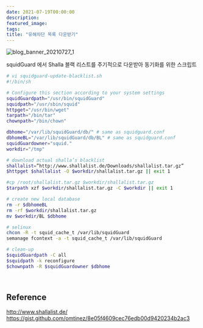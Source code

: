 ```yaml
---
date: 2021-07-19T00:00:00
description: 
featured_image: 
tags: 
title: "유해차단 목록 다운받기"
---
```


![blog_banner_20210727_1](https://github.com/user-attachments/assets/deb971c7-9446-4da7-8433-88859daf840e)

squidGuard 에서 Shalla 블랙 리스트를 주기적으로 다운받아 동기화를 위한 스크립트

```bash
# vi squidguard-update-blacklist.sh
#!/bin/sh

# Configure this section according to your system settings
squidGuardpath="/usr/bin/squidGuard"
squidpath="/usr/sbin/squid"
httpget="/usr/bin/wget"
tarpath="/bin/tar"
chownpath="/bin/chown"

dbhome="/var/lib/squidGuard/db/" # same as squidguard.conf
dbhomeBL="/var/lib/squidGuard/db/BL" # same as squidguard.conf
squidGuardowner="squid."
workdir="/tmp"

# download actual shalla’s blacklist
shallalist=”http://www.shallalist.de/Downloads/shallalist.tar.gz”
$httpget $shallalist -O $workdir/shallalist.tar.gz || exit 1

#cp /root/shallalist.tar.gz $workdir/shallalist.tar.gz
$tarpath xzf $workdir/shallalist.tar.gz -C $workdir || exit 1

# create new local database
rm -r $dbhomeBL
rm -rf $workdir/shallalist.tar.gz
mv $workdir/BL $dbhome

# selinux
chcon -R -t squid_cache_t /var/lib/squidGuard
semanage fcontext -a -t squid_cache_t /var/lib/squidGuard

# clean-up
$squidGuardpath -C all
$squidpath -k reconfigure
$chownpath -R $squidGuardowner $dbhome
```

<br>

## Reference
http://www.shallalist.de/ <br>
https://gist.github.com/omtinez/8e05f4609cec76edb00d9420234b2ac3
